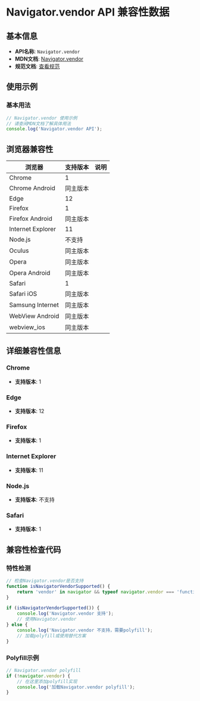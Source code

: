 # Navigator.vendor API 兼容性数据

## 基本信息

- **API名称**: `Navigator.vendor`
- **MDN文档**: [Navigator.vendor](https://developer.mozilla.org/docs/Web/API/Navigator/vendor)
- **规范文档**: [查看规范](https://html.spec.whatwg.org/multipage/system-state.html#dom-navigator-vendor-dev)

## 使用示例

### 基本用法

```javascript
// Navigator.vendor 使用示例
// 请查阅MDN文档了解具体用法
console.log('Navigator.vendor API');
```

## 浏览器兼容性

| 浏览器 | 支持版本 | 说明 |
|--------|----------|------|
| Chrome | 1 |  |
| Chrome Android | 同主版本 |  |
| Edge | 12 |  |
| Firefox | 1 |  |
| Firefox Android | 同主版本 |  |
| Internet Explorer | 11 |  |
| Node.js | 不支持 |  |
| Oculus | 同主版本 |  |
| Opera | 同主版本 |  |
| Opera Android | 同主版本 |  |
| Safari | 1 |  |
| Safari iOS | 同主版本 |  |
| Samsung Internet | 同主版本 |  |
| WebView Android | 同主版本 |  |
| webview_ios | 同主版本 |  |

## 详细兼容性信息

### Chrome

- **支持版本**: 1

### Edge

- **支持版本**: 12

### Firefox

- **支持版本**: 1

### Internet Explorer

- **支持版本**: 11

### Node.js

- **支持版本**: 不支持

### Safari

- **支持版本**: 1

## 兼容性检查代码

### 特性检测

```javascript
// 检查Navigator.vendor是否支持
function isNavigatorVendorSupported() {
    return 'vendor' in navigator && typeof navigator.vendor === 'function';
}

if (isNavigatorVendorSupported()) {
    console.log('Navigator.vendor 支持');
    // 使用Navigator.vendor
} else {
    console.log('Navigator.vendor 不支持，需要polyfill');
    // 加载polyfill或使用替代方案
}
```

### Polyfill示例

```javascript
// Navigator.vendor polyfill
if (!navigator.vendor) {
    // 在这里添加polyfill实现
    console.log('加载Navigator.vendor polyfill');
}
```

